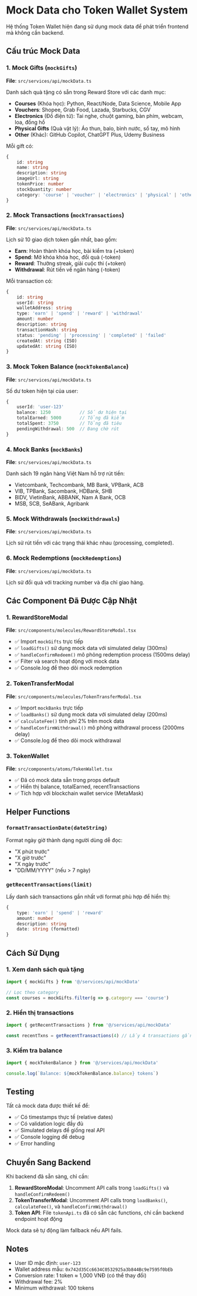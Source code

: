 # Mock Data cho Token Wallet System

Hệ thống Token Wallet hiện đang sử dụng mock data để phát triển frontend mà không cần backend.

## Cấu trúc Mock Data

### 1. Mock Gifts (`mockGifts`)
**File**: `src/services/api/mockData.ts`

Danh sách quà tặng có sẵn trong Reward Store với các danh mục:
- **Courses** (Khóa học): Python, React/Node, Data Science, Mobile App
- **Vouchers**: Shopee, Grab Food, Lazada, Starbucks, CGV
- **Electronics** (Đồ điện tử): Tai nghe, chuột gaming, bàn phím, webcam, loa, đồng hồ
- **Physical Gifts** (Quà vật lý): Áo thun, balo, bình nước, sổ tay, mô hình
- **Other** (Khác): GitHub Copilot, ChatGPT Plus, Udemy Business

Mỗi gift có:
```typescript
{
    id: string
    name: string
    description: string
    imageUrl: string
    tokenPrice: number
    stockQuantity: number
    category: 'course' | 'voucher' | 'electronics' | 'physical' | 'other'
}
```

### 2. Mock Transactions (`mockTransactions`)
**File**: `src/services/api/mockData.ts`

Lịch sử 10 giao dịch token gần nhất, bao gồm:
- **Earn**: Hoàn thành khóa học, bài kiểm tra (+token)
- **Spend**: Mở khóa khóa học, đổi quà (-token)
- **Reward**: Thưởng streak, giải cuộc thi (+token)
- **Withdrawal**: Rút tiền về ngân hàng (-token)

Mỗi transaction có:
```typescript
{
    id: string
    userId: string
    walletAddress: string
    type: 'earn' | 'spend' | 'reward' | 'withdrawal'
    amount: number
    description: string
    transactionHash: string
    status: 'pending' | 'processing' | 'completed' | 'failed'
    createdAt: string (ISO)
    updatedAt: string (ISO)
}
```

### 3. Mock Token Balance (`mockTokenBalance`)
**File**: `src/services/api/mockData.ts`

Số dư token hiện tại của user:
```typescript
{
    userId: 'user-123'
    balance: 1250           // Số dư hiện tại
    totalEarned: 5000       // Tổng đã kiếm
    totalSpent: 3750        // Tổng đã tiêu
    pendingWithdrawal: 500  // Đang chờ rút
}
```

### 4. Mock Banks (`mockBanks`)
**File**: `src/services/api/mockData.ts`

Danh sách 19 ngân hàng Việt Nam hỗ trợ rút tiền:
- Vietcombank, Techcombank, MB Bank, VPBank, ACB
- VIB, TPBank, Sacombank, HDBank, SHB
- BIDV, VietinBank, ABBANK, Nam A Bank, OCB
- MSB, SCB, SeABank, Agribank

### 5. Mock Withdrawals (`mockWithdrawals`)
**File**: `src/services/api/mockData.ts`

Lịch sử rút tiền với các trạng thái khác nhau (processing, completed).

### 6. Mock Redemptions (`mockRedemptions`)
**File**: `src/services/api/mockData.ts`

Lịch sử đổi quà với tracking number và địa chỉ giao hàng.

## Các Component Đã Được Cập Nhật

### 1. RewardStoreModal
**File**: `src/components/molecules/RewardStoreModal.tsx`

- ✅ Import `mockGifts` trực tiếp
- ✅ `loadGifts()` sử dụng mock data với simulated delay (300ms)
- ✅ `handleConfirmRedeem()` mô phỏng redemption process (1500ms delay)
- ✅ Filter và search hoạt động với mock data
- ✅ Console.log để theo dõi mock redemption

### 2. TokenTransferModal
**File**: `src/components/molecules/TokenTransferModal.tsx`

- ✅ Import `mockBanks` trực tiếp
- ✅ `loadBanks()` sử dụng mock data với simulated delay (200ms)
- ✅ `calculateFee()` tính phí 2% trên mock data
- ✅ `handleConfirmWithdrawal()` mô phỏng withdrawal process (2000ms delay)
- ✅ Console.log để theo dõi mock withdrawal

### 3. TokenWallet
**File**: `src/components/atoms/TokenWallet.tsx`

- ✅ Đã có mock data sẵn trong props default
- ✅ Hiển thị balance, totalEarned, recentTransactions
- ✅ Tích hợp với blockchain wallet service (MetaMask)

## Helper Functions

### `formatTransactionDate(dateString)`
Format ngày giờ thành dạng người dùng dễ đọc:
- "X phút trước"
- "X giờ trước"
- "X ngày trước"
- "DD/MM/YYYY" (nếu > 7 ngày)

### `getRecentTransactions(limit)`
Lấy danh sách transactions gần nhất với format phù hợp để hiển thị:
```typescript
{
    type: 'earn' | 'spend' | 'reward'
    amount: number
    description: string
    date: string (formatted)
}
```

## Cách Sử Dụng

### 1. Xem danh sách quà tặng
```typescript
import { mockGifts } from '@/services/api/mockData'

// Lọc theo category
const courses = mockGifts.filter(g => g.category === 'course')
```

### 2. Hiển thị transactions
```typescript
import { getRecentTransactions } from '@/services/api/mockData'

const recentTxns = getRecentTransactions(4) // Lấy 4 transactions gần nhất
```

### 3. Kiểm tra balance
```typescript
import { mockTokenBalance } from '@/services/api/mockData'

console.log(`Balance: ${mockTokenBalance.balance} tokens`)
```

## Testing

Tất cả mock data được thiết kế để:
- ✅ Có timestamps thực tế (relative dates)
- ✅ Có validation logic đầy đủ
- ✅ Simulated delays để giống real API
- ✅ Console logging để debug
- ✅ Error handling

## Chuyển Sang Backend

Khi backend đã sẵn sàng, chỉ cần:

1. **RewardStoreModal**: Uncomment API calls trong `loadGifts()` và `handleConfirmRedeem()`
2. **TokenTransferModal**: Uncomment API calls trong `loadBanks()`, `calculateFee()`, và `handleConfirmWithdrawal()`
3. **Token API**: File `tokenApi.ts` đã có sẵn các functions, chỉ cần backend endpoint hoạt động

Mock data sẽ tự động làm fallback nếu API fails.

## Notes

- User ID mặc định: `user-123`
- Wallet address mẫu: `0x742d35Cc6634C0532925a3b844Bc9e7595f0bEb`
- Conversion rate: 1 token ≈ 1,000 VNĐ (có thể thay đổi)
- Withdrawal fee: 2%
- Minimum withdrawal: 100 tokens
